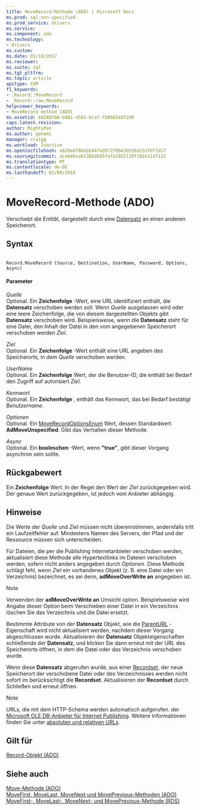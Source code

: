 ```yaml
---
title: MoveRecord-Methode (ADO) | Microsoft Docs
ms.prod: sql-non-specified
ms.prod_service: drivers
ms.service: 
ms.component: ado
ms.technology:
- drivers
ms.custom: 
ms.date: 01/19/2017
ms.reviewer: 
ms.suite: sql
ms.tgt_pltfrm: 
ms.topic: article
apitype: COM
f1_keywords:
- _Record::MoveRecord
- _Record::raw_MoveRecord
helpviewer_keywords:
- MoveRecord method [ADO]
ms.assetid: 6d2807b0-b861-4583-bcaf-fb0b82e0f2d0
caps.latest.revision: 
author: MightyPen
ms.author: genemi
manager: craigg
ms.workload: Inactive
ms.openlocfilehash: a626e6f86d2e44fed972f8043b556d233fdf1d17
ms.sourcegitcommit: acab4bcab1385d645fafe2925130f102e114f122
ms.translationtype: MT
ms.contentlocale: de-DE
ms.lasthandoff: 02/09/2018
---
```

# <a name="moverecord-method-ado"></a>MoveRecord-Methode (ADO)
Verschiebt die Entität, dargestellt durch eine [Datensatz](../../../ado/reference/ado-api/record-object-ado.md) an einen anderen Speicherort.  
  
## <a name="syntax"></a>Syntax  
  
```  
  
Record.MoveRecord (Source, Destination, UserName, Password, Options, Async)  
```  
  
#### <a name="parameters"></a>Parameter  
 *Quelle*  
 Optional. Ein **Zeichenfolge** -Wert, eine URL identifiziert enthält, die **Datensatz** verschoben werden soll. Wenn *Quelle* ausgelassen wird oder eine leere Zeichenfolge, die von diesem dargestellten Objekts gibt **Datensatz** verschoben wird. Beispielsweise, wenn die **Datensatz** steht für eine Datei, den Inhalt der Datei in den vom angegebenen Speicherort verschoben werden *Ziel*.  
  
 *Ziel*  
 Optional. Ein **Zeichenfolge** -Wert enthält eine URL angeben des Speicherorts, in dem *Quelle* verschoben werden.  
  
 *UserName*  
 Optional. Ein **Zeichenfolge** Wert, der die Benutzer-ID, die enthält bei Bedarf den Zugriff auf autorisiert *Ziel*.  
  
 *Kennwort*  
 Optional. Ein **Zeichenfolge** , enthält das Kennwort, das bei Bedarf bestätigt *Benutzername*.  
  
 *Optionen*  
 Optional. Ein [MoveRecordOptionsEnum](../../../ado/reference/ado-api/moverecordoptionsenum.md) Wert, dessen Standardwert **AdMoveUnspecified**. Gibt das Verhalten dieser Methode.  
  
 *Async*  
 Optional. Ein **booleschen** -Wert, wenn **"true"**, gibt dieser Vorgang asynchron sein sollte.  
  
## <a name="return-value"></a>Rückgabewert  
 Ein **Zeichenfolge** Wert. In der Regel den Wert der *Ziel* zurückgegeben wird. Der genaue Wert zurückgegeben, ist jedoch vom Anbieter abhängig.  
  
## <a name="remarks"></a>Hinweise  
 Die Werte der *Quelle* und *Ziel* müssen nicht übereinstimmen, andernfalls tritt ein Laufzeitfehler auf. Mindestens Namen des Servers, der Pfad und der Ressource müssen sich unterscheiden.  
  
 Für Dateien, die per die Publishing Internetanbieter verschoben werden, aktualisiert diese Methode alle Hypertextlinks im Dateien verschoben werden, sofern nicht anders angegeben durch *Optionen*. Diese Methode schlägt fehl, wenn *Ziel* ein vorhandenes Objekt (z. B. eine Datei oder ein Verzeichnis) bezeichnet, es sei denn, **adMoveOverWrite an** angegeben ist.  
  
> [!NOTE]
>  Verwenden der **adMoveOverWrite an** Umsicht option. Beispielsweise wird Angabe dieser Option beim Verschieben einer Datei in ein Verzeichnis löschen Sie das Verzeichnis und die Datei ersetzt.  
  
 Bestimmte Attribute von der **Datensatz** Objekt, wie die [ParentURL](../../../ado/reference/ado-api/parenturl-property-ado.md) -Eigenschaft wird nicht aktualisiert werden, nachdem dieser Vorgang abgeschlossen wurde. Aktualisieren der **Datensatz** Objekteigenschaften schließende der **Datensatz**, und klicken Sie dann erneut mit der URL des Speicherorts öffnen, in dem die Datei oder das Verzeichnis verschoben wurde.  
  
 Wenn diese **Datensatz** abgerufen wurde, aus einer [Recordset](../../../ado/reference/ado-api/recordset-object-ado.md), der neue Speicherort der verschobene Datei oder des Verzeichnisses werden nicht sofort im berücksichtigt die **Recordset**. Aktualisieren der **Recordset** durch Schließen und erneut öffnen.  
  
> [!NOTE]
>  URLs, die mit dem HTTP-Schema werden automatisch aufgerufen. der [Microsoft OLE DB-Anbieter für Internet Publishing](../../../ado/guide/appendixes/microsoft-ole-db-provider-for-internet-publishing.md). Weitere Informationen finden Sie unter [absoluten und relativen URLs](../../../ado/guide/data/absolute-and-relative-urls.md).  
  
## <a name="applies-to"></a>Gilt für  
 [Record-Objekt (ADO)](../../../ado/reference/ado-api/record-object-ado.md)  
  
## <a name="see-also"></a>Siehe auch  
 [Move-Methode (ADO)](../../../ado/reference/ado-api/move-method-ado.md)   
 [MoveFirst, MoveLast, MoveNext und MovePrevious-Methoden (ADO)](../../../ado/reference/ado-api/movefirst-movelast-movenext-and-moveprevious-methods-ado.md)   
 [MoveFirst-, MoveLast-, MoveNext- und MovePrevious-Methode (RDS)](../../../ado/reference/rds-api/movefirst-movelast-movenext-and-moveprevious-methods-rds.md)
